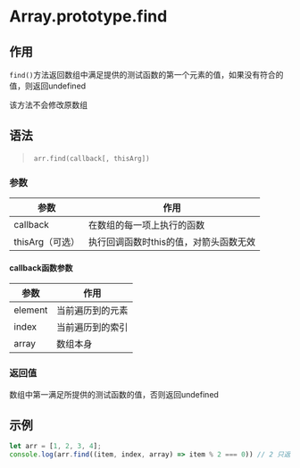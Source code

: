 #	Array.prototype.find

##	作用

`find()`方法返回数组中满足提供的测试函数的第一个元素的值，如果没有符合的值，则返回undefined

该方法不会修改原数组

##	语法

> ​	`arr.find(callback[, thisArg])`

###	参数

| 参数            | 作用                                   |
| --------------- | -------------------------------------- |
| callback        | 在数组的每一项上执行的函数             |
| thisArg（可选） | 执行回调函数时this的值，对箭头函数无效 |

####	callback函数参数

| 参数    | 作用             |
| ------- | ---------------- |
| element | 当前遍历到的元素 |
| index   | 当前遍历到的索引 |
| array   | 数组本身         |

###	返回值

数组中第一满足所提供的测试函数的值，否则返回undefined

## 示例

```js
let arr = [1, 2, 3, 4];
console.log(arr.find((item, index, array) => item % 2 === 0)) // 2 只返回第一个值
```